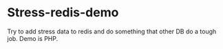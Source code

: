 # Stress-redis-demo
Try to add stress data to redis and do something that other DB do a tough job. Demo is PHP.
